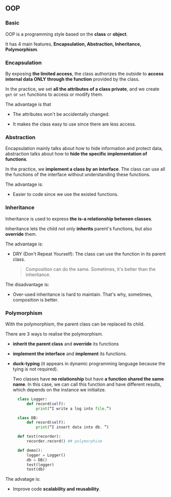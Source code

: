 ## OOP

### Basic

OOP is a programming style based on the **class** or **object**.

It has 4 main features, **Encapsulation, Abstraction, Inheritance, Polymorphism**.

### Encapsulation

By exposing **the limited access**, the class authorizes the outside to **access internal data ONLY through the function** provided by the class.

In the practice, we set **all the attributes of a class private**, and we create `get` or `set` functions to access or modify them.

The advantage is that

- The attributes won't be accidentally changed.

- It makes the class easy to use since there are less access.

### Abstraction

Encapsulation mainly talks about how to hide information and protect data, abstraction talks about how to **hide the specific implementation of functions**.

In the practice, we **implement a class by an interface**. The class can use all the functions of the interface without understanding these functions.

The advantage is:

- Easier to code since we use the existed functions.

### Inheritance

Inheritance is used to express **the is-a relationship between classes**.

Inheritance lets the child not only **inherits** parent's functions, but also **override** them.

The advantage is:

- DRY (Don't Repeat Yourself): The class can use the function in its parent class.

  > Composition can do the same. Sometimes, it's better than the inheritance.

The disadvantage is:

- Over-used inheritance is hard to maintain. That's why, sometimes, composition is better.

### Polymorphism

With the polymorphism, the parent class can be replaced its child.

There are 3 ways to realise the polymorphism.

- **inherit the parent class** and **override** its functions

- **implement the interface** and **implement** its functions.

- **duck-typing** (it appears in dynamic programming language because the tying is not required).

  Two classes have **no relationship** but have **a function shared the same name**. In this case, we can call this function and have different results, which depends on the instance we initialize.

  ```python
    class Logger:
        def record(self):
            print(“I write a log into file.”)

    class DB:
        def record(self):
            print(“I insert data into db. ”)

    def test(recorder):
        recorder.record() ## polymorphism

    def demo():
        logger = Logger()
        db = DB()
        test(logger)
        test(db)
  ```

The advatage is:

- Improve code **scalability and reusability**.